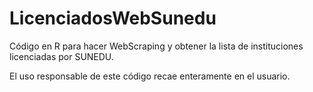 # LicenciadosWebSunedu

Código en R para hacer WebScraping y obtener la lista de instituciones licenciadas por SUNEDU.

El uso responsable de este código recae enteramente en el usuario.

